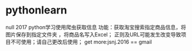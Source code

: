 # pythonlearn
null
2017 python学习使用爬虫获取信息 
功能：获取淘宝搜索指定商品信息，将图片保存到指定文件夹 ，将商品名写入Excel；
正则及URL可能发生改变导致项目不可使用；请自己更改后使用；
get more:jsnj.2016 == gmail

